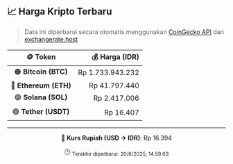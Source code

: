 

<!-- HARGA_KRIPTO -->
## 📈 Harga Kripto Terbaru

> Data ini diperbarui secara otomatis menggunakan [CoinGecko API](https://www.coingecko.com/) dan [exchangerate.host](https://exchangerate.host/)

<div align="center">

| 🪙 Token | 💰 Harga (IDR) |
|:------:|---------------:|
| 🟠 **Bitcoin (BTC)**   | Rp 1.733.943.232 |
| 🔵 **Ethereum (ETH)**  | Rp 41.797.440 |
| 🟣 **Solana (SOL)**    | Rp 2.417.006 |
| 🟢 **Tether (USDT)**   | Rp 16.407 |

---

💱 **Kurs Rupiah (USD → IDR)**: Rp 16.394

🕒 <sub>Terakhir diperbarui: 20/6/2025, 14.59.03</sub>

</div>
<!-- /HARGA_KRIPTO -->
